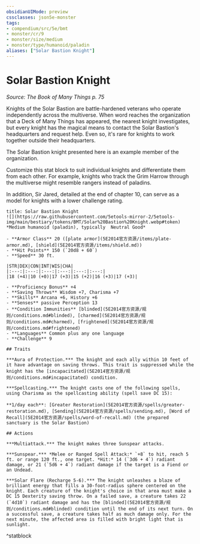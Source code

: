 ```yaml
---
obsidianUIMode: preview
cssclasses: json5e-monster
tags:
- compendium/src/5e/bmt
- monster/cr/9
- monster/size/medium
- monster/type/humanoid/paladin
aliases: ["Solar Bastion Knight"]
---
```

# Solar Bastion Knight
*Source: The Book of Many Things p. 75*  

Knights of the Solar Bastion are battle-hardened veterans who operate independently across the multiverse. When word reaches the organization that a Deck of Many Things has appeared, the nearest knight investigates, but every knight has the magical means to contact the Solar Bastion's headquarters and request help. Even so, it's rare for knights to work together outside their headquarters.

The Solar Bastion knight presented here is an example member of the organization.

Customize this stat block to suit individual knights and differentiate them from each other. For example, knights who track the Grim Harrow through the multiverse might resemble rangers instead of paladins.

In addition, Sir Jared, detailed at the end of chapter 10, can serve as a model for knights with a lower challenge rating.

```ad-statblock
title: Solar Bastion Knight
![](https://raw.githubusercontent.com/5etools-mirror-2/5etools-img/main/bestiary/tokens/BMT/Solar%20Bastion%20Knight.webp#token)
*Medium humanoid (paladin), typically  Neutral Good*

- **Armor Class** 20 ([plate armor](5E2014官方资源/items/plate-armor.md), [shield](5E2014官方资源/items/shield.md))
- **Hit Points** 150 (`20d8 + 60`)
- **Speed** 30 ft.

|STR|DEX|CON|INT|WIS|CHA|
|:---:|:---:|:---:|:---:|:---:|:---:|
|18 (+4)|10 (+0)|17 (+3)|15 (+2)|16 (+3)|17 (+3)|

- **Proficiency Bonus** +4
- **Saving Throws** Wisdom +7, Charisma +7
- **Skills** Arcana +6, History +6
- **Senses** passive Perception 13
- **Condition Immunities** [blinded](5E2014官方资源/规则/conditions.md#blinded), [charmed](5E2014官方资源/规则/conditions.md#charmed), [frightened](5E2014官方资源/规则/conditions.md#frightened)
- **Languages** Common plus any one language
- **Challenge** 9

## Traits

***Aura of Protection.*** The knight and each ally within 10 feet of it have advantage on saving throws. This trait is suppressed while the knight has the [incapacitated](5E2014官方资源/规则/conditions.md#incapacitated) condition.

***Spellcasting.*** The knight casts one of the following spells, using Charisma as the spellcasting ability (spell save DC 15):

**1/day each**: [Greater Restoration](5E2014官方资源/spells/greater-restoration.md), [Sending](5E2014官方资源/spells/sending.md), [Word of Recall](5E2014官方资源/spells/word-of-recall.md) (the prepared sanctuary is the Solar Bastion)

## Actions

***Multiattack.*** The knight makes three Sunspear attacks.

***Sunspear.*** *Melee or Ranged Spell Attack:* `+8` to hit, reach 5 ft. or range 120 ft., one target. *Hit:* 14 (`3d6 + 4`) radiant damage, or 21 (`5d6 + 4`) radiant damage if the target is a Fiend or an Undead.

***Solar Flare (Recharge 5-6).*** The knight unleashes a blaze of brilliant energy that fills a 30-foot-radius sphere centered on the knight. Each creature of the knight's choice in that area must make a DC 15 Dexterity saving throw. On a failed save, a creature takes 22 (`4d10`) radiant damage and has the [blinded](5E2014官方资源/规则/conditions.md#blinded) condition until the end of its next turn. On a successful save, a creature takes half as much damage only. For the next minute, the affected area is filled with bright light that is sunlight.
```
^statblock